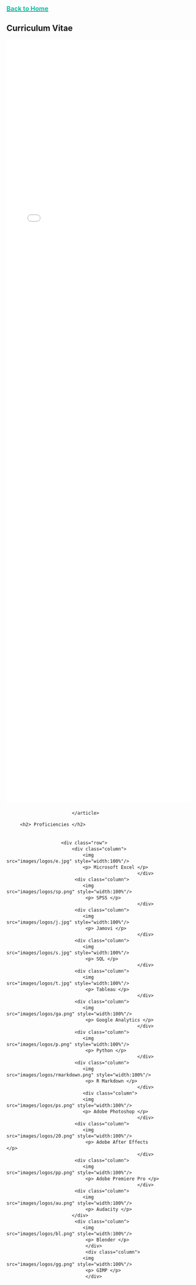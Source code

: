 
<html>
	 <body>
									<a href="https://ciarandervan.github.io"><h3 style="color:rgb(13, 192, 168)">Back to Home</h3></a>
								 </body>
	<h2>Curriculum Vitae</h2>
						<div class="row">
							<article class="col-6 col-12-xsmall work-item">
								<embed src="files/Ciarán Dervan CV.pdf" type="application/pdf" width="120%" height="2000px" scrollbar=1/>
								
							</article>
             
	
<style>
* {
  box-sizing: border-box;
}

.column {
  float: left;
  width: 33.33%;
  padding: 5px;
}

/* Clearfix (clear floats) */
.row::after {
  content: "";
  clear: both;
  display: table;
}
	</style>


		 <h2> Proficiencies </h2>
						
						
						<div class="row">
							<div class="column">
								<img src="images/logos/e.jpg" style="width:100%"/>
								<p> Microsoft Excel </p>
	                                                </div>
							 <div class="column">
								<img src="images/logos/sp.png" style="width:100%"/>
								 <p> SPSS </p>
	                                                </div>
							 <div class="column">
								<img src="images/logos/j.jpg" style="width:100%"/>
								 <p> Jamovi </p> 
	                                                </div>
							 <div class="column">
								<img src="images/logos/s.jpg" style="width:100%"/>
								 <p> SQL </p>
	                                                </div>
							 <div class="column">
								<img src="images/logos/t.jpg" style="width:100%"/>
								 <p> Tableau </p> 
	                                                </div>
							 <div class="column">
								<img src="images/logos/ga.png" style="width:100%"/>
								 <p> Google Analytics </p> 
	                                                </div>
							 <div class="column">
								<img src="images/logos/p.png" style="width:100%"/>
								 <p> Python </p> 
	                                                </div>
							 <div class="column">
								<img src="images/logos/rmarkdown.png" style="width:100%"/>
								 <p> R Markdown </p> 
	                                                </div>
								<div class="column">
								<img src="images/logos/ps.png" style="width:100%"/>
								<p> Adobe Photoshop </p>
	                                                </div>
							 <div class="column">
								<img src="images/logos/20.png" style="width:100%"/>
								 <p> Adobe After Effects </p>
	                                                </div>
							 <div class="column">
								<img src="images/logos/pp.png" style="width:100%"/>
								 <p> Adobe Premiere Pro </p>
	                                                </div>
							 <div class="column">
								<img src="images/logos/au.png" style="width:100%"/>
								 <p> Audacity </p>
							</div>
							 <div class="column">
								<img src="images/logos/bl.png" style="width:100%"/>
								 <p> Blender </p> 
						         </div>
								 <div class="column">
								<img src="images/logos/gg.png" style="width:100%"/>
								 <p> GIMP </p>
								 </div>
						



